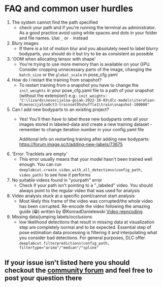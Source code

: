 # FAQ and common user hurdles

1) The system cannot find the path specified
   - check your path and if you're running the terminal as administrator. As a good practice avoid using white spaces and dots in your folder and file names. Use `_` or `-` instead
2) Blury images
   - If there is a lot of motion blur and you absolutely need to label blurry bodyparts, you should do it but try to be as consistent as possible
3) 'OOM when allocating tensor with shape'
   - You're trying to use more memory than is available on your GPU. Consider cropping unnecessary parts of the image, changing the `batch_size` or the `global_scale`
     in pose_cfg.yaml
4) How do I restart the training from snapshot?
   - To restart training from a snapshot you have to change the `init_weights` in your pose_cfg.yaml file to a path of your snapshot (without the extension!) e.g.:
   `init_weights: "C:\lizards\nesocijalna-gojak-2022-10-03\dlc-models\iteration-0\nesocijalnaOct3-trainset95shuffle1\train\snapshot-100000"`
5) Can I add new bodyparts to an existing project?
   - Yes! You'll then have to label those new bodyparts onto all your images stored in labeled-data and create a new training dataset - remember to change iteration
     number in your config.yaml file
     
     Additonal info on restarting training after adding new bodyparts: https://forum.image.sc/t/adding-new-labels/73675
6) 'Error: Tracklets are empty'
   - This error usually means that your model hasn't been trained well enough. You can run `deeplabcut.create_video_with_all_detections(config_path, video_path)` to
     see how it performs
7) No suitable videos found in "yourpath" error
   - Check if your path isn't pointing to a "_labeled" video. You should always point to the regular video that was used for analysis
8) Video analysis stuck at a specific point/cannot start analysis
   - Most likely this frame of the video was corrupted/the whole video has been corrupted. Re-encode the video following the amazing guide (:grin:) written by @KonradDanielewski
     [Video reencoding](https://deeplabcut.github.io/DeepLabCut/docs/recipes/io.html#tips-on-video-re-encoding-and-preprocessing)
9) Missing data/jumping labels/occlusions
   - low likelihood detections that result in missing data at visualization step are completely normal and to be expected. Essential step of pose estimation data processing
     is filtering it and interpolating what you consider bad detections. For general purposes, DLC offer `deeplabcut.filterpredictions(config_path, filtertype="arima"/"median"/"spline"`

## If your issue isn't listed here you should checkout the [community forum](https://forum.image.sc/tag/deeplabcut) and feel free to post your question there



